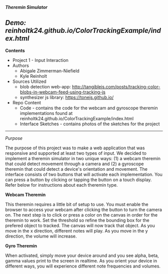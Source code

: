 ***Theremin Simulator***  

***Demo: reinholtk24.github.io/ColorTrackingExample/index.html***
----
****Contents**** 
* Project 1 - Input Interaction
* Authors
	* Abigale Zimmerman-Niefield
	* Kyle Reinholt 
* Sources Utilized 
	* blob detection web-app: http://tangiblejs.com/posts/tracking-color-blobs-in-webcam-feed-using-tracking-js
	* synthesizer js library: https://tonejs.github.io/
* Repo Content
	* Code - contains the code for the webcam and gyroscope theremin implementations found at reinholtk24.github.io/ColorTrackingExample/index.html
	* Interface Sketches - contains photos of the sketches for the project
	
----
*Purpose*   

The purpose of this project was to make a web application that was responsive and supported at least two types of input. We decided to implement a theremin simulator in two unique ways: (1) a webcam theremin that could detect movement through a camera and (2) a gyroscope theremin that could detect a device's orientation and movement. 
The interface consists of two buttons that will activate each implementation. You can press a button by clicking or tapping the button on a touch display. Refer below for instructions about each theremin type. 

**Webcam Theremin**  

This theremin requires a little bit of setup to use. You must enable the browser to access your webcam after clicking the button to turn the camera on. The next step is to click or press a color on the canvas in order for the theremin to work. Set the threshold so refine the bounding box for the prefered object to tracked. The canvas will now track that object. As you move in the x direction, different notes will play. As you move in the y direction, the volume will increase. 

**Gyro Theremin**  

When activated, simply move your device around and you see alpha, beta, gamma values print to the screen in realtime. As you orient your device in different ways, you will experience different note frequencies and volumes. 

